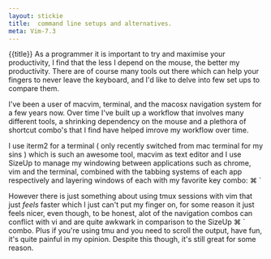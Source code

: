 ```yaml
---
layout: stickie
title:  command line setups and alternatives.
meta: Vim-7.3
---
```


{{title}}
As a programmer it is important to try and maximise your productivity, I find that the less I depend on the mouse, the better my productivity. There are of course many tools out there which can help your fingers to never leave the keyboard, and I'd like to delve into few set ups to compare them.

I've been a user of macvim, terminal, and the macosx navigation system for a few years now. Over time I've built up a workflow that involves many different tools, a shrinking dependency on the mouse and a plethora of shortcut combo's that I find have helped imrove my workflow over time.

I use iterm2 for a terminal ( only recently switched from mac terminal for my sins ) which is such an awesome tool, macvim as text editor and I use SizeUp to manage my windowing between applications such as chrome, vim and the terminal, combined with the tabbing systems of each app respectively and layering windows of each with my favorite key combo:
  ⌘ \`

However there is just something about using tmux sessions with vim that just *feels* faster which I just can't put my finger on, for some reason it just feels nicer, even though, to be honest, alot of the navigation combos can conflict with vi and are quite awkwark in comparison to the SizeUp ⌘ \` combo. Plus if you're using tmu and you need to scroll the output, have fun, it's quite painful in my opinion. Despite this though, it's still great for some reason.
